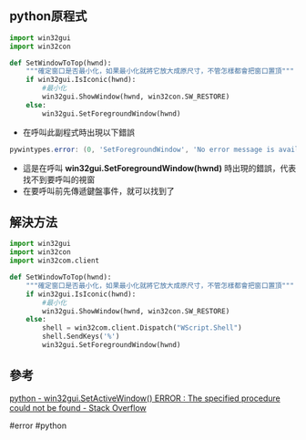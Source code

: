 ## python原程式

```python
import win32gui
import win32con

def SetWindowToTop(hwnd):
    """確定窗口是否最小化，如果最小化就將它放大成原尺寸，不管怎樣都會把窗口置頂"""
    if win32gui.IsIconic(hwnd):
        #最小化
        win32gui.ShowWindow(hwnd, win32con.SW_RESTORE)
    else:
        win32gui.SetForegroundWindow(hwnd)
```

* 在呼叫此副程式時出現以下錯誤

```powershell
pywintypes.error: (0, 'SetForegroundWindow', 'No error message is available')
```

* 這是在呼叫 **win32gui.SetForegroundWindow(hwnd)** 時出現的錯誤，代表找不到要呼叫的視窗
* 在要呼叫前先傳遞鍵盤事件，就可以找到了

## 解決方法

```python
import win32gui
import win32con
import win32com.client

def SetWindowToTop(hwnd):
    """確定窗口是否最小化，如果最小化就將它放大成原尺寸，不管怎樣都會把窗口置頂"""
    if win32gui.IsIconic(hwnd):
        #最小化
        win32gui.ShowWindow(hwnd, win32con.SW_RESTORE)
    else:
	    shell = win32com.client.Dispatch("WScript.Shell") 
	    shell.SendKeys('%')
        win32gui.SetForegroundWindow(hwnd)
```

## 參考

[python - win32gui.SetActiveWindow() ERROR : The specified procedure could not be found - Stack Overflow](https://stackoverflow.com/questions/14295337/win32gui-setactivewindow-error-the-specified-procedure-could-not-be-found)

#error #python 
